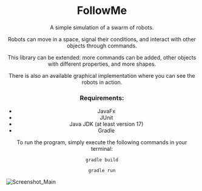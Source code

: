 <h1 align="center">FollowMe</h1>

<p align="center">A simple simulation of a swarm of robots.</p>

<p align="center">Robots can move in a space, signal their conditions, and interact with other objects through commands.</p>

<p align="center">This library can be extended: more commands can be added, other objects with different properties, and more shapes.</p>

<p align="center">There is also an available graphical implementation where you can see the robots in action.</p>

<h3 align="center">Requirements:</h3>
<ul align="center">
  <li>JavaFx</li>
  <li>JUnit</li>
  <li>Java JDK (at least version 17)</li>
  <li>Gradle</li>
</ul>

<p align="center">To run the program, simply execute the following commands in your terminal:</p>

<pre align="center"><code>gradle build</code></pre>
<pre align="center"><code>gradle run</code></pre>
![Screenshot_Main](https://github.com/OmarEli92/followme/assets/131019858/4fcc1230-9eef-47e3-96cc-ba26f2fd0ad7)



